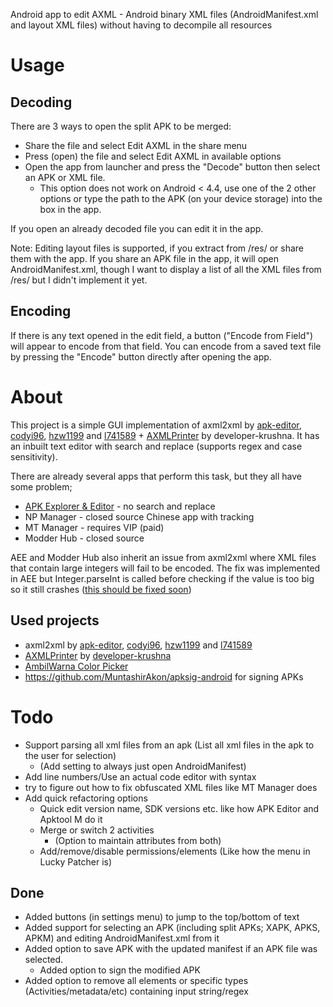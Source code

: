 Android app to edit AXML - Android binary XML files (AndroidManifest.xml and layout XML files) without having to decompile all resources

# Usage
## Decoding
There are 3 ways to open the split APK to be merged:
* Share the file and select Edit AXML in the share menu
* Press (open) the file and select Edit AXML in available options
* Open the app from launcher and press the "Decode" button then select an APK or XML file.
   * This option does not work on Android < 4.4, use one of the 2 other options or type the path to the APK (on your device storage) into the box in the app.

If you open an already decoded file you can edit it in the app. 

Note: Editing layout files is supported, if you extract from /res/ or share them with the app. If you share an APK file in the app, it will open AndroidManifest.xml, though I want to display a list of all the XML files from /res/ but I didn't implement it yet.
## Encoding
If there is any text opened in the edit field, a button ("Encode from Field") will appear to encode from that field. You can encode from a saved text file by pressing the "Encode" button directly after opening the app.

# About

This project is a simple GUI implementation of axml2xml by [apk-editor](https://github.com/apk-editor/aXML), [codyi96](https://github.com/codyi96/xml2axml), [hzw1199](https://github.com/hzw1199/xml2axml) and [l741589](https://github.com/l741589/xml2axml) + [AXMLPrinter](https://github.com/developer-krushna/AXMLPrinter) by developer-krushna.
It has an inbuilt text editor with search and replace (supports regex and case sensitivity).

There are already several apps that perform this task, but they all have some problem;
* [APK Explorer & Editor](https://github.com/apk-editor/APK-Explorer-Editor) - no search and replace
* NP Manager - closed source Chinese app with tracking
* MT Manager - requires VIP (paid)
* Modder Hub - closed source

AEE and Modder Hub also inherit an issue from axml2xml where XML files that contain large integers will fail to be encoded. The fix was implemented in AEE but Integer.parseInt is called before checking if the value is too big so it still crashes ([this should be fixed soon](https://github.com/apk-editor/aXML/pull/1/commits/dec819e45c17405baefa48946ad5dba64ad0d1f5))

## Used projects
* axml2xml by [apk-editor](https://github.com/apk-editor/aXML), [codyi96](https://github.com/codyi96/xml2axml), [hzw1199](https://github.com/hzw1199/xml2axml) and [l741589](https://github.com/l741589/xml2axml)
* [AXMLPrinter](https://github.com/developer-krushna/AXMLPrinter) by [developer-krushna](https://github.com/developer-krushna)
* [AmbilWarna Color Picker](https://github.com/yukuku/ambilwarna)
* https://github.com/MuntashirAkon/apksig-android for signing APKs

# Todo
* Support parsing all xml files from an apk (List all xml files in the apk to the user for selection)
  * (Add setting to always just open AndroidManifest)
* Add line numbers/Use an actual code editor with syntax
* try to figure out how to fix obfuscated XML files like MT Manager does
* Add quick refactoring options
  * Quick edit version name, SDK versions etc. like how APK Editor and Apktool M do it
  * Merge or switch 2 activities
    * (Option to maintain attributes from both)
  * Add/remove/disable permissions/elements (Like how the menu in Lucky Patcher is)

## Done
* Added buttons (in settings menu) to jump to the top/bottom of text
* Added support for selecting an APK (including split APKs; XAPK, APKS, APKM) and editing AndroidManifest.xml from it
* Added option to save APK with the updated manifest if an APK file was selected.
  * Added option to sign the modified APK
* Added option to remove all elements or specific types (Activities/metadata/etc) containing input string/regex
